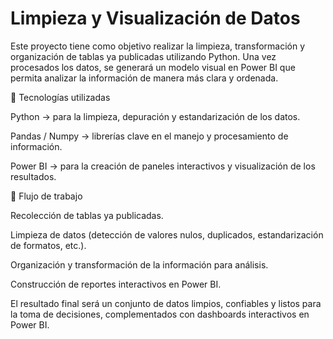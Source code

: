 # Limpieza y Visualización de Datos

Este proyecto tiene como objetivo realizar la limpieza, transformación y organización de tablas ya publicadas utilizando Python. Una vez procesados los datos, se generará un modelo visual en Power BI que permita analizar la información de manera más clara y ordenada.

🚀 Tecnologías utilizadas

Python → para la limpieza, depuración y estandarización de los datos.

Pandas / Numpy → librerías clave en el manejo y procesamiento de información.

Power BI → para la creación de paneles interactivos y visualización de los resultados.

📌 Flujo de trabajo

Recolección de tablas ya publicadas.

Limpieza de datos (detección de valores nulos, duplicados, estandarización de formatos, etc.).

Organización y transformación de la información para análisis.

Construcción de reportes interactivos en Power BI.

El resultado final será un conjunto de datos limpios, confiables y listos para la toma de decisiones, complementados con dashboards interactivos en Power BI.
